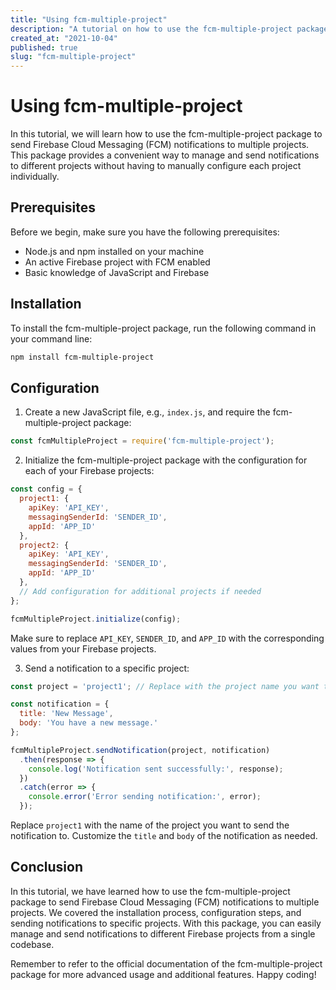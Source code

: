 ```yaml
---
title: "Using fcm-multiple-project"
description: "A tutorial on how to use the fcm-multiple-project package for sending Firebase Cloud Messaging (FCM) notifications to multiple projects"
created_at: "2021-10-04"
published: true
slug: "fcm-multiple-project"
---
```


# Using fcm-multiple-project

In this tutorial, we will learn how to use the fcm-multiple-project package to send Firebase Cloud Messaging (FCM) notifications to multiple projects. This package provides a convenient way to manage and send notifications to different projects without having to manually configure each project individually.

## Prerequisites

Before we begin, make sure you have the following prerequisites:

- Node.js and npm installed on your machine
- An active Firebase project with FCM enabled
- Basic knowledge of JavaScript and Firebase

## Installation

To install the fcm-multiple-project package, run the following command in your command line:

```bash
npm install fcm-multiple-project
```

## Configuration

1. Create a new JavaScript file, e.g., `index.js`, and require the fcm-multiple-project package:

```javascript
const fcmMultipleProject = require('fcm-multiple-project');
```

2. Initialize the fcm-multiple-project package with the configuration for each of your Firebase projects:

```javascript
const config = {
  project1: {
    apiKey: 'API_KEY',
    messagingSenderId: 'SENDER_ID',
    appId: 'APP_ID'
  },
  project2: {
    apiKey: 'API_KEY',
    messagingSenderId: 'SENDER_ID',
    appId: 'APP_ID'
  },
  // Add configuration for additional projects if needed
};

fcmMultipleProject.initialize(config);
```

Make sure to replace `API_KEY`, `SENDER_ID`, and `APP_ID` with the corresponding values from your Firebase projects.

3. Send a notification to a specific project:

```javascript
const project = 'project1'; // Replace with the project name you want to send the notification to

const notification = {
  title: 'New Message',
  body: 'You have a new message.'
};

fcmMultipleProject.sendNotification(project, notification)
  .then(response => {
    console.log('Notification sent successfully:', response);
  })
  .catch(error => {
    console.error('Error sending notification:', error);
  });
```

Replace `project1` with the name of the project you want to send the notification to. Customize the `title` and `body` of the notification as needed.

## Conclusion

In this tutorial, we have learned how to use the fcm-multiple-project package to send Firebase Cloud Messaging (FCM) notifications to multiple projects. We covered the installation process, configuration steps, and sending notifications to specific projects. With this package, you can easily manage and send notifications to different Firebase projects from a single codebase.

Remember to refer to the official documentation of the fcm-multiple-project package for more advanced usage and additional features. Happy coding!